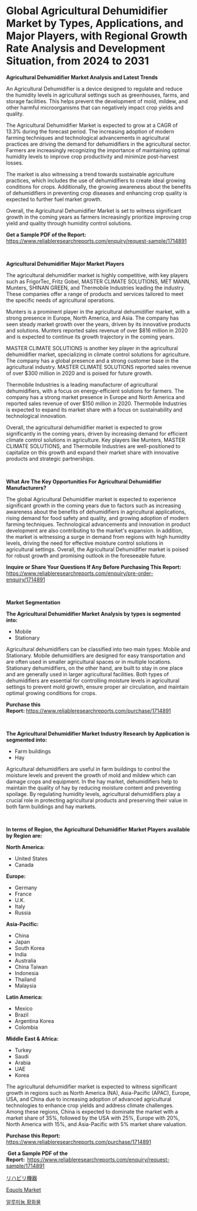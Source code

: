 <p><h1>Global Agricultural Dehumidifier Market by Types, Applications, and Major Players, with Regional Growth Rate Analysis and Development Situation, from 2024 to 2031</h1></p><p><strong>Agricultural Dehumidifier Market Analysis and Latest Trends</strong></p>
<p><p>An Agricultural Dehumidifier is a device designed to regulate and reduce the humidity levels in agricultural settings such as greenhouses, farms, and storage facilities. This helps prevent the development of mold, mildew, and other harmful microorganisms that can negatively impact crop yields and quality.</p><p>The Agricultural Dehumidifier Market is expected to grow at a CAGR of 13.3% during the forecast period. The increasing adoption of modern farming techniques and technological advancements in agricultural practices are driving the demand for dehumidifiers in the agricultural sector. Farmers are increasingly recognizing the importance of maintaining optimal humidity levels to improve crop productivity and minimize post-harvest losses.</p><p>The market is also witnessing a trend towards sustainable agriculture practices, which includes the use of dehumidifiers to create ideal growing conditions for crops. Additionally, the growing awareness about the benefits of dehumidifiers in preventing crop diseases and enhancing crop quality is expected to further fuel market growth.</p><p>Overall, the Agricultural Dehumidifier Market is set to witness significant growth in the coming years as farmers increasingly prioritize improving crop yield and quality through humidity control solutions.</p></p>
<p><strong>Get a Sample PDF of the Report:&nbsp;</strong> <a href="https://www.reliableresearchreports.com/enquiry/request-sample/1714891">https://www.reliableresearchreports.com/enquiry/request-sample/1714891</a></p>
<p>&nbsp;</p>
<p><strong>Agricultural Dehumidifier Major Market Players</strong></p>
<p><p>The agricultural dehumidifier market is highly competitive, with key players such as FrigorTec, Fritz Gobel, MASTER CLIMATE SOLUTIONS, MET MANN, Munters, SHINAN GREEN, and Thermobile Industries leading the industry. These companies offer a range of products and services tailored to meet the specific needs of agricultural operations.</p><p>Munters is a prominent player in the agricultural dehumidifier market, with a strong presence in Europe, North America, and Asia. The company has seen steady market growth over the years, driven by its innovative products and solutions. Munters reported sales revenue of over $816 million in 2020 and is expected to continue its growth trajectory in the coming years.</p><p>MASTER CLIMATE SOLUTIONS is another key player in the agricultural dehumidifier market, specializing in climate control solutions for agriculture. The company has a global presence and a strong customer base in the agricultural industry. MASTER CLIMATE SOLUTIONS reported sales revenue of over $300 million in 2020 and is poised for future growth.</p><p>Thermobile Industries is a leading manufacturer of agricultural dehumidifiers, with a focus on energy-efficient solutions for farmers. The company has a strong market presence in Europe and North America and reported sales revenue of over $150 million in 2020. Thermobile Industries is expected to expand its market share with a focus on sustainability and technological innovation.</p><p>Overall, the agricultural dehumidifier market is expected to grow significantly in the coming years, driven by increasing demand for efficient climate control solutions in agriculture. Key players like Munters, MASTER CLIMATE SOLUTIONS, and Thermobile Industries are well-positioned to capitalize on this growth and expand their market share with innovative products and strategic partnerships.</p></p>
<p>&nbsp;</p>
<p><strong>What Are The Key Opportunities For Agricultural Dehumidifier Manufacturers?</strong></p>
<p><p>The global Agricultural Dehumidifier market is expected to experience significant growth in the coming years due to factors such as increasing awareness about the benefits of dehumidifiers in agricultural applications, rising demand for food safety and quality, and growing adoption of modern farming techniques. Technological advancements and innovation in product development are also contributing to the market's expansion. In addition, the market is witnessing a surge in demand from regions with high humidity levels, driving the need for effective moisture control solutions in agricultural settings. Overall, the Agricultural Dehumidifier market is poised for robust growth and promising outlook in the foreseeable future.</p></p>
<p><strong>Inquire or Share Your Questions If Any Before Purchasing This Report:</strong> <a href="https://www.reliableresearchreports.com/enquiry/pre-order-enquiry/1714891">https://www.reliableresearchreports.com/enquiry/pre-order-enquiry/1714891</a></p>
<p>&nbsp;</p>
<p><strong>Market Segmentation</strong></p>
<p><strong>The Agricultural Dehumidifier Market Analysis by types is segmented into:</strong></p>
<p><ul><li>Mobile</li><li>Stationary</li></ul></p>
<p><p>Agricultural dehumidifiers can be classified into two main types: Mobile and Stationary. Mobile dehumidifiers are designed for easy transportation and are often used in smaller agricultural spaces or in multiple locations. Stationary dehumidifiers, on the other hand, are built to stay in one place and are generally used in larger agricultural facilities. Both types of dehumidifiers are essential for controlling moisture levels in agricultural settings to prevent mold growth, ensure proper air circulation, and maintain optimal growing conditions for crops.</p></p>
<p><strong>Purchase this Report:&nbsp;</strong><a href="https://www.reliableresearchreports.com/purchase/1714891">https://www.reliableresearchreports.com/purchase/1714891</a></p>
<p>&nbsp;</p>
<p><strong>The Agricultural Dehumidifier Market Industry Research by Application is segmented into:</strong></p>
<p><ul><li>Farm buildings</li><li>Hay</li></ul></p>
<p><p>Agricultural dehumidifiers are useful in farm buildings to control the moisture levels and prevent the growth of mold and mildew which can damage crops and equipment. In the hay market, dehumidifiers help to maintain the quality of hay by reducing moisture content and preventing spoilage. By regulating humidity levels, agricultural dehumidifiers play a crucial role in protecting agricultural products and preserving their value in both farm buildings and hay markets.</p></p>
<p>&nbsp;</p>
<p><strong>In terms of Region, the Agricultural Dehumidifier Market Players available by Region are:</strong></p>
<p>
    <p> <strong> North America: </strong>
        <ul>
            <li>United States</li>
            <li>Canada</li>
        </ul>
        </p> 
    <p> <strong> Europe: </strong>
        <ul>
            <li>Germany</li>
            <li>France</li>
            <li>U.K.</li>
            <li>Italy</li>
            <li>Russia</li>
        </ul>
        </p> 
    <p> <strong> Asia-Pacific: </strong>
        <ul>
            <li>China</li>
            <li>Japan</li>
            <li>South Korea</li>
            <li>India</li>
            <li>Australia</li>
            <li>China Taiwan</li>
            <li>Indonesia</li>
            <li>Thailand</li>
            <li>Malaysia</li>
        </ul>
        </p> 
    <p> <strong> Latin America: </strong>
        <ul>
            <li>Mexico</li>
            <li>Brazil</li>
            <li>Argentina Korea</li>
            <li>Colombia</li>
        </ul>
        </p> 
    <p> <strong> Middle East & Africa: </strong>
        <ul>
            <li>Turkey</li>
            <li>Saudi</li>
            <li>Arabia</li>
            <li>UAE</li>
            <li>Korea</li>
        </ul>
    </p>
    </p>
<p><p>The agricultural dehumidifier market is expected to witness significant growth in regions such as North America (NA), Asia-Pacific (APAC), Europe, USA, and China due to increasing adoption of advanced agricultural technologies to enhance crop yields and address climate challenges. Among these regions, China is expected to dominate the market with a market share of 35%, followed by the USA with 25%, Europe with 20%, North America with 15%, and Asia-Pacific with 5% market share valuation.</p></p>
<p><strong>Purchase this Report: </strong><a href="https://www.reliableresearchreports.com/purchase/1714891">https://www.reliableresearchreports.com/purchase/1714891</a></p>
<p>&nbsp;<strong>Get a Sample PDF of the Report:&nbsp;&nbsp;</strong><a href="https://www.reliableresearchreports.com/enquiry/request-sample/1714891">https://www.reliableresearchreports.com/enquiry/request-sample/1714891</a></p>
<p><strong></strong></p>
<p><p><a href="https://github.com/lababdou/Market-Research-Report-List-2/blob/main/1137729194206.md">リハビリ機器</a></p><p><a href="https://github.com/NorbertYates/Market-Research-Report-List-4/blob/main/equols-market.md">Equols Market</a></p><p><a href="https://github.com/jntpkh496620/Market-Research-Report-List-1/blob/main/9317363193930.md">알루미늄 황화물</a></p></p>